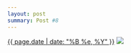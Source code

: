 ```yaml
---
layout: post
summary: Post #8
---
```


<p>
  <time><a href="/8">{{ page.date | date: "%B %e, %Y" }}</a></time>
  <a href="/8"><img src="{{ site.assets_url }}/8-640.jpg" srcset="{{ site.assets_url }}/8-1280.jpg 1280w, {{ site.assets_url }}/8-960.jpg 960w, {{ site.assets_url }}/8-640.jpg 640w, {{ site.assets_url }}/8-320.jpg 320w" sizes="(min-width: 700px) 50vw, calc(100vw - 2rem)" /></a>
</p>
